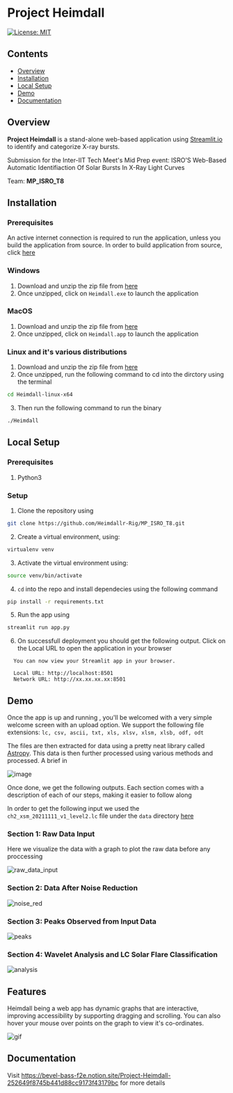 #  Project Heimdall
[![License: MIT](https://img.shields.io/badge/License-MIT-yellow.svg)](https://opensource.org/licenses/MIT)

## Contents
- [Overview](#overview)
- [Installation](#installation)
- [Local Setup](#local-setup)
- [Demo](#demo)
- [Documentation](#documentation)


## Overview
**Project Heimdall** is a stand-alone web-based application using <a href="https://streamlit.io/">Streamlit.io</a> to identify and categorize X-ray bursts. 

Submission for the Inter-IIT Tech Meet's Mid Prep event: ISRO'S Web-Based Automatic Identifiaction Of Solar Bursts In X-Ray Light Curves 

Team: **MP_ISRO_T8**


## Installation
### Prerequisites
An active internet connection is required to run the application, unless you build the application from source. In order to build application from source, click [here](#local-setup)
### Windows
1. Download and unzip the zip file from [here](https://drive.google.com/drive/folders/1v8izoqzm3gI1KHPVqUfHHnEvnoVlucB-?usp=sharing)
2. Once unzipped, click on ```Heimdall.exe``` to launch the application

### MacOS
1. Download and unzip the zip file from [here](https://drive.google.com/drive/folders/1VRQUN0qGjYclX9AZX_Rz_RxKy6Ln_iyK?usp=sharing)
2. Once unzipped, click on ```Heimdall.app``` to launch the application

### Linux and it's various distributions
1. Download and unzip the zip file from [here](https://drive.google.com/drive/folders/1VRQUN0qGjYclX9AZX_Rz_RxKy6Ln_iyK?usp=sharing)
2. Once unzipped, run the following command to cd into the dirctory using the terminal 
```bash
cd Heimdall-linux-x64
```
3. Then run the following command to run the binary 
```bash
./Heimdall
```

## Local Setup
### Prerequisites
1. Python3

### Setup
1. Clone the repository using
```bash
git clone https://github.com/Heimdallr-Rig/MP_ISRO_T8.git

```

2. Create a virtual environment, using:
```bash
virtualenv venv
```
3. Activate the virtual environment using:
```bash
source venv/bin/activate
```
4. ```cd``` into the repo and install dependecies using the following command
```bash
pip install -r requirements.txt
```
5. Run the app using
```bash
streamlit run app.py
```
6. On successfull deployment you should get the following output. Click on the Local URL to open the application in your browser
```
  You can now view your Streamlit app in your browser.

  Local URL: http://localhost:8501
  Network URL: http://xx.xx.xx.xx:8501
```

## Demo 

Once the app is up and running , you'll be welcomed with a very simple welcome screen with an upload option. 
We support the following file extensions:
``` lc, csv, ascii, txt, xls, xlsv, xlsm, xlsb, odf, odt ```

The files are then extracted for data using a pretty neat library called <a href="https://www.astropy.org/">Astropy</a>. This data is then further processed using various methods and processed. A brief in

![image](https://user-images.githubusercontent.com/59011370/159001786-a3c85b1b-b82e-4317-ae21-148c4ece3fe4.png)

Once done, we get the following outputs. Each section comes with a description of each of our steps, making it easier to follow along

In order to get the following input we used the ```ch2_xsm_20211111_v1_level2.lc``` file under the ```data``` directory [here](https://github.com/Heimdallr-Rig/MP_ISRO_T8/tree/main/data)

### Section 1: Raw Data Input
Here we visualize the data with a graph to plot the raw data before any proccessing

![raw_data_input](https://user-images.githubusercontent.com/59011370/158999454-13fde19d-3b5b-4be6-8877-76d1abff66cd.png)

### Section 2: Data After Noise Reduction

![noise_red](https://user-images.githubusercontent.com/59011370/158999452-a927a40c-22ad-4e4e-9872-ee4201182e23.png)

### Section 3: Peaks Observed from Input Data

![peaks](https://user-images.githubusercontent.com/59011370/158999453-2d0488c5-ab69-4e1d-81a4-25b22c6cb0c8.png)

### Section 4: Wavelet Analysis and LC Solar Flare Classification
![analysis](https://user-images.githubusercontent.com/59011370/158999445-1166537e-afde-4dc5-9ce4-ede61d576e1b.png)

## Features

Heimdall being a web app has dynamic graphs that are interactive, improving accessibility by supporting dragging and scrolling. You can also hover your mouse over points on the graph to view it's co-ordinates.

![gif](https://user-images.githubusercontent.com/59011370/159001213-2f3d8976-0ce8-4bea-abb7-5f154fbe6bdd.gif)

## Documentation

Visit https://bevel-bass-f2e.notion.site/Project-Heimdall-252649f8745b441d88cc9173f43179bc for more details
